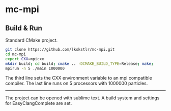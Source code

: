 # mc-mpi

## Build & Run
Standard CMake project.
```bash
git clone https://github.com/lkskstlr/mc-mpi.git
cd mc-mpi
export CXX=mpicxx
mkdir build; cd build; cmake .. -DCMAKE_BUILD_TYPE=Release; make;
mpirun -n 5 ./main 1000000
```
The third line sets the CXX environment variable to an mpi compatible compiler. The last line runs on 5 processors with 1000000 particles.

---
The project can be opened with sublime text. A build system and settings for EasyClangComplete are set.
